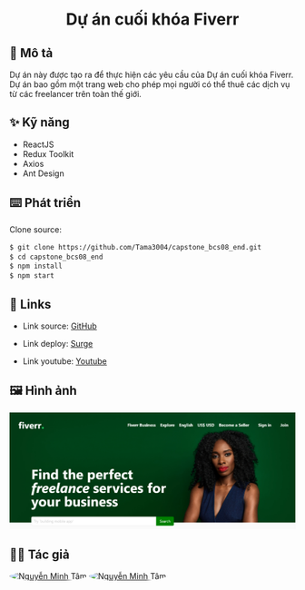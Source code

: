 <h1 align="center">Dự án cuối khóa Fiverr</h1>

## 📝 Mô tả

Dự án này được tạo ra để thực hiện các yêu cầu của Dự án cuối khóa Fiverr. Dự án
bao gồm một trang web cho phép mọi người có thể thuê các dịch vụ từ các
freelancer trên toàn thế giới.

## ✨ Kỹ năng

- ReactJS
- Redux Toolkit
- Axios
- Ant Design

## ⌨️ Phát triển

Clone source:

```bash
$ git clone https://github.com/Tama3004/capstone_bcs08_end.git
$ cd capstone_bcs08_end
$ npm install
$ npm start
```

## 🔗 Links

- Link source: [GitHub](https://github.com/Tama3004/capstone_bcs08_end.git)

- Link deploy: [Surge](http://ugly-brain.surge.sh)

- Link youtube: [Youtube](https://www.youtube.com/watch?v=OFP1UhJV_VM)

## 🖼️ Hình ảnh

![Ảnh demo dự án](./public/img/ReadmeImg/DemoDuAn.png)

## 👨‍💻 Tác giả

<a href="https://github.com/Tama3004" title="Nguyễn Minh Tâm"><img src="https://avatars.githubusercontent.com/u/138957317?v=4" width="70" height="70" style="border-radius: 50%" alt="Nguyễn Minh Tâm"></a>
<a href="https://github.com/Khoahello" title="Đinh Tấn Khoa"><img src="https://avatars.githubusercontent.com/u/138957990?s=400&u=1ea3b57d20c60fd2753043d53a2638b9f1e850f0&v=4" width="70" height="70" style="border-radius: 50%" alt="Nguyễn Minh Tâm"></a>
